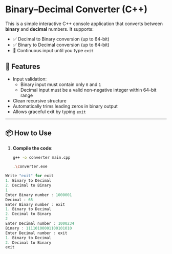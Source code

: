 # Binary–Decimal Converter (C++)

This is a simple interactive C++ console application that converts between **binary** and **decimal** numbers. It supports:

- ✅ Decimal to Binary conversion (up to 64-bit)
- ✅ Binary to Decimal conversion (up to 64-bit)
- 🔁 Continuous input until you type `exit`

## 🧠 Features

- Input validation:
  - Binary input must contain only `0` and `1`
  - Decimal input must be a valid non-negative integer within 64-bit range
- Clean recursive structure
- Automatically trims leading zeros in binary output
- Allows graceful exit by typing `exit`

---

## 📦 How to Use

1. **Compile the code**:
   ```bash
   g++ -o converter main.cpp
   ```
   ```bash
   .\converter.exe
   ```

``` cpp
Write "exit" for exit 
1. Binary to Decimal
2. Decimal to Binary
1
Enter Binary number : 1000001
Decimal : 65
Enter Binary number : exit
1. Binary to Decimal
2. Decimal to Binary
2
Enter Decimal number : 1000234
Binary : 11110100001100101010
Enter Decimal number : exit
1. Binary to Decimal
2. Decimal to Binary
exit
```
